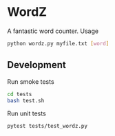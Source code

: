 WordZ
=====

A fantastic word counter. Usage

```bash
python wordz.py myfile.txt [word]
```

## Development

Run smoke tests

```bash
cd tests
bash test.sh
```

Run unit tests

```bash
pytest tests/test_wordz.py
```
